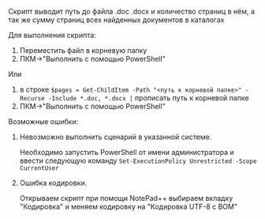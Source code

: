 Скрипт выводит путь до файла .doc .docx и количество страниц в нём, а так же сумму страниц всех найденных документов в каталогах

Для выполнения скрипта:
1) Переместить файл в корневую папку
2) ПКМ->"Выполнить с помощью PowerShell"

Или
1) в строке `$pages = Get-ChildItem -Path "<путь к корневой папке>" -Recurse -Include *.doc, *.docx |` прописать путь к корневой папке
2) ПКМ->"Выполнить с помощью PowerShell"

Возможные ошибки:
1) Невозможно выполнить сценарий в указанной системе.  
   
   Необходимо запустить PowerShell от имени администратора и ввести следующую команду `Set-ExecutionPolicy Unrestricted -Scope CurrentUser`

2) Ошибка кодировки.  
   
   Открываем скрипт при помощи NotePad++ выбираем вкладку "Кодировка" и меняем кодировку на "Кодировка UTF-8 с BOM"
